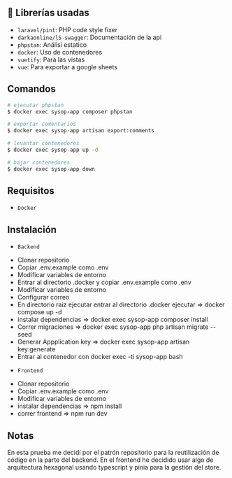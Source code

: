 ## :hammer: Librerías usadas

- `laravel/pint`: PHP code style fixer
- `darkaonline/l5-swagger`: Documentación de la api
- `phpstan`: Análisi estatico
- `docker`: Uso de contenedores
- `vuetify`: Para las vistas
- `vue`: Para exportar a google sheets

## Comandos

```bash
# ejecutar phpstan
$ docker exec sysop-app composer phpstan 

# exportar comentarios
$ docker exec sysop-app artisan export:comments

# levantar contenedores
$ docker exec sysop-app up -d

# bajar contenedores
$ docker exec sysop-app down
```

## Requisitos

- `Docker`

## Instalación

- `Backend`

* Clonar repositorio
* Copiar .env.example como .env
* Modificar variables de entorno
* Entrar al directorio .docker y copiar .env.example como .env
* Modificar variables de entorno
* Configurar correo
* En directorio raiz ejecutar entrar al directorio .docker ejecutar => docker compose up -d
* instalar dependencias => docker exec sysop-app composer install
* Correr migraciones => docker exec sysop-app php artisan migrate --seed
* Generar Appplication key => docker exec sysop-app artisan key:generate
* Entrar al contenedor con docker exec -ti sysop-app bash

- `Frontend`

* Clonar repositorio
* Copiar .env.example como .env
* Modificar variables de entorno
* instalar dependencias => npm install
* correr frontend => npm run dev

## Notas
En esta prueba me decidí por el patrón repositorio para la reutilización de código en la parte del backend.
En el frontend he decidido usar algo de arquitectura hexagonal usando typescript y pinia para la gestión del store.

